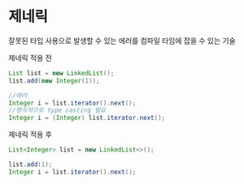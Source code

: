 # 제네릭

잘못된 타입 사용으로 발생할 수 있는 에러를 컴파일 타임에 잡을 수 있는 기술

제네릭 적용 전
```java
List list = new LinkedList();
list.add(new Integer(1));

//에러
Integer i = list.iterator().next();
//명식적으로 type casting 필요
Integer i = (Integer) list.iterator.next();
```
제네릭 적용 후
```java
List<Integer> list = new LinkedList<>();

list.add(1);
Integer i = list.iterator().next();
```
